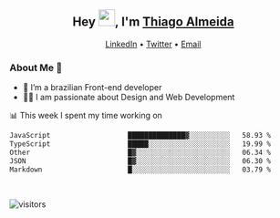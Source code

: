 

<h2 align="center">Hey <img src="https://github.com/TheDudeThatCode/TheDudeThatCode/blob/master/Assets/Hi.gif" width="29">, I'm <a href="https://www.linkedin.com/in/thiago-almeida-69785569/">Thiago Almeida</a></h2>
<p align="center">
  <a href="https://www.linkedin.com/in/thiago-almeida-69785569/">LinkedIn</a> •
  <a href="https://twitter.com/thiagoloal">Twitter</a> •
  <a href="mailto:thiagoloal@gmail.com">Email</a>
</p>

### About Me 🚀
- 🌱  I’m a brazilian Front-end developer</br>
- 👨‍💻  I am passionate about Design and Web Development</br>

<!-- ![Thiago Almeida github stats](https://github-readme-stats.vercel.app/api?username=thiagoloal&show_icons=true&hide_border=true)&nbsp;&nbsp; -->

📊 This week I spent my time working on
<!--START_SECTION:waka-->

```txt
JavaScript                   ██████████████▓░░░░░░░░░░   58.93 %
TypeScript                   █████░░░░░░░░░░░░░░░░░░░░   19.99 %
Other                        █▓░░░░░░░░░░░░░░░░░░░░░░░   06.34 %
JSON                         █▓░░░░░░░░░░░░░░░░░░░░░░░   06.30 %
Markdown                     █░░░░░░░░░░░░░░░░░░░░░░░░   03.79 %
```

<!--END_SECTION:waka-->

<br />

![visitors](https://visitor-badge.laobi.icu/badge?page_id=thiagoloal.thiagoloal)
